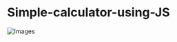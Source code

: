 # Simple-calculator-using-JS
![Images](https://user-images.githubusercontent.com/68677868/169594076-d9b0e18e-e113-408f-b4c2-465806e612f9.jpg)
